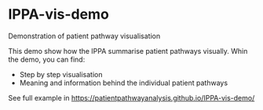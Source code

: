 # IPPA-vis-demo
Demonstration of patient pathway visualisation

This demo show how the IPPA summarise patient pathways visually. 
Whin the demo, you can find:

- Step by step visualisation
- Meaning and information behind the individual patient pathways


See full example in https://patientpathwayanalysis.github.io/IPPA-vis-demo/
